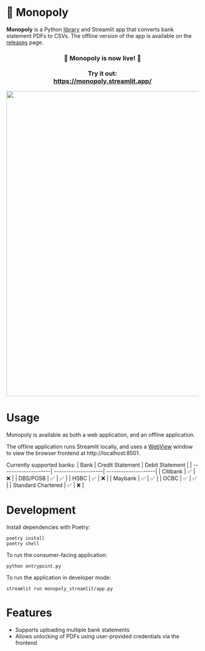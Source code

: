 # 💸 Monopoly

**Monopoly** is a Python [library](https://github.com/benjamin-awd/monopoly) and Streamlit app that converts bank statement PDFs to CSVs. The offline version of the app is available on the [releases](https://github.com/benjamin-awd/monopoly-streamlit/releases) page.

<h3 align="center">
    🎉 Monopoly is now live! 🎉
    <br><br>
    Try it out: <br>
    <a href="https://monopoly.streamlit.app/">https://monopoly.streamlit.app/</a>
</h3>

<p align="center">
    <img src="https://raw.githubusercontent.com/benjamin-awd/monopoly-streamlit/main/docs/streamlit_demo.gif" width=800>
</p>

# Usage

Monopoly is available as both a web application, and an offline application.

The offline application runs Streamlit locally, and uses a [WebView](https://tauri.app/v1/references/webview-versions/) window to view the browser frontend at http://localhost:8501.

Currently supported banks:
| Bank                | Credit Statement    | Debit Statement     |
| --------------------| --------------------| --------------------|
| Citibank            | ✅                 | ❌                  |
| DBS/POSB            | ✅                 | ✅                  |
| HSBC                | ✅                 | ❌                  |
| Maybank             | ✅                 | ✅                  |
| OCBC                | ✅                 | ✅                  |
| Standard Chartered  | ✅                 | ❌                  |

# Development

Install dependencies with Poetry:
```shell
poetry install
poetry shell
```

To run the consumer-facing application:
```shell
python entrypoint.py
```

To run the application in developer mode:
```shell
streamlit run monopoly_streamlit/app.py
```

# Features
- Supports uploading multiple bank statements
- Allows unlocking of PDFs using user-provided credentials via the frontend

